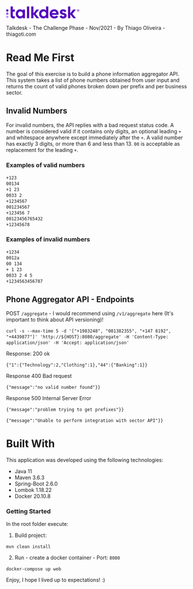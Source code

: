 ![Alt text](docs/talkdesk-logo-2021-purple-rgb.png?raw=true "Talkdesk - The Challenge Phase - Nov/2021 - By Thiago Oliveira - thiagoti.com")

Talkdesk - The Challenge Phase - Nov/2021 - By Thiago Oliveira - thiagoti.com

# Read Me First

The goal of this exercise is to build a phone information aggregator API. This system takes a list of phone numbers obtained from user input and returns the count of valid phones broken down per prefix and per business sector.

## Invalid Numbers

For invalid numbers, the API replies with a bad request status code. A number is considered valid if it contains only digits, an optional leading `+` and whitespace anywhere except immediately after the `+`. A valid number has exactly 3 digits, or more than 6 and less than 13. `00` is acceptable as replacement for the leading `+`.

### Examples of valid numbers

```
+123
00134
+1 23
0033 2
+1234567
001234567
+123456 7
00123456765432
+12345678
```

### Examples of invalid numbers

```
+1234
0012a
00 134
+ 1 23
0033 2 4 5
+1234563456787
```

## Phone Aggregator API - Endpoints

POST ``/aggregate`` - I would recommend using ``/v1/aggregate`` here (It's important to think about API versioning)!

```
curl -s --max-time 5 -d '["+1983248", "001382355", "+147 8192", "+4439877"]' 'http://${HOST}:8080/aggregate' -H 'Content-Type: application/json' -H 'Accept: application/json'
```

Response: 200 ok

```
{"1":{"Technology":2,"Clothing":1},"44":{"Banking":1}}
```

Response 400 Bad request

```
{"message":"no valid number found"}}
```

Response 500 Internal Server Error

```
{"message":"problem trying to get prefixes"}}
```
```
{"message":"Unable to perform integration with sector API"}}
```

# Built With

This application was developed using the following technologies:

* Java 11
* Maven 3.6.3
* Spring-Boot 2.6.0
* Lombok 1.18.22
* Docker 20.10.8

### Getting Started

In the root folder execute:

1. Build project:

```
mvn clean install
```

2. Run - create a docker container - Port: ``8080``

```
docker-compose up web
```

Enjoy, I hope I lived up to expectations! :)